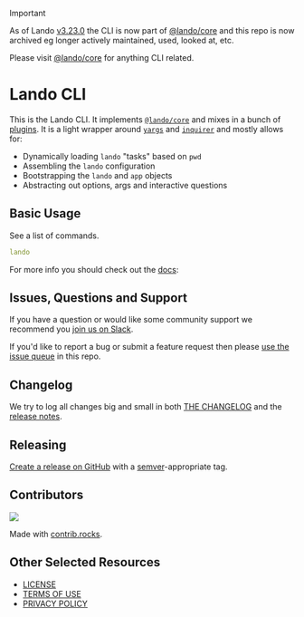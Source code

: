 > [!IMPORTANT]
> As of Lando [v3.23.0](https://github.com/lando/core/releases/tag/v3.23.0) the CLI is now part of [@lando/core](https://github.com/lando/core) and this repo is now archived eg longer actively maintained, used, looked at, etc.
>
> Please visit [@lando/core](https://github.com/lando/core) for anything CLI related.

# Lando CLI

This is the Lando CLI. It implements [`@lando/core`](https://github.com/lando/core) and mixes in a bunch of [plugins](https://github.com/lando/lando/tree/main/plugins). It is a light wrapper around  [`yargs`](https://www.npmjs.com/package/yargs) and [`inquirer`](https://www.npmjs.com/package/inquirer) and mostly allows for:

* Dynamically loading `lando` "tasks" based on `pwd`
* Assembling the `lando` configuration
* Bootstrapping the `lando` and `app` objects
* Abstracting out options, args and interactive questions

## Basic Usage

See a list of commands.

```yaml
lando
```

For more info you should check out the [docs](https://docs.lando.dev/cli):

## Issues, Questions and Support

If you have a question or would like some community support we recommend you [join us on Slack](https://launchpass.com/devwithlando).

If you'd like to report a bug or submit a feature request then please [use the issue queue](https://github.com/lando/cli-legacy/issues/new/choose) in this repo.

## Changelog

We try to log all changes big and small in both [THE CHANGELOG](https://github.com/lando/cli-legacy/blob/main/CHANGELOG.md) and the [release notes](https://github.com/lando/cli-legacy/releases).

## Releasing

[Create a release on GitHub](https://docs.github.com/en/repositories/releasing-projects-on-github/managing-releases-in-a-repository) with a [semver](https://semver.org)-appropriate tag.

## Contributors

<a href="https://github.com/lando/cli-legacy/graphs/contributors">
  <img src="https://contrib.rocks/image?repo=lando/cli-legacy" />
</a>

Made with [contrib.rocks](https://contrib.rocks).

## Other Selected Resources

* [LICENSE](/LICENSE)
* [TERMS OF USE](https://docs.lando.dev/terms)
* [PRIVACY POLICY](https://docs.lando.dev/privacy)

